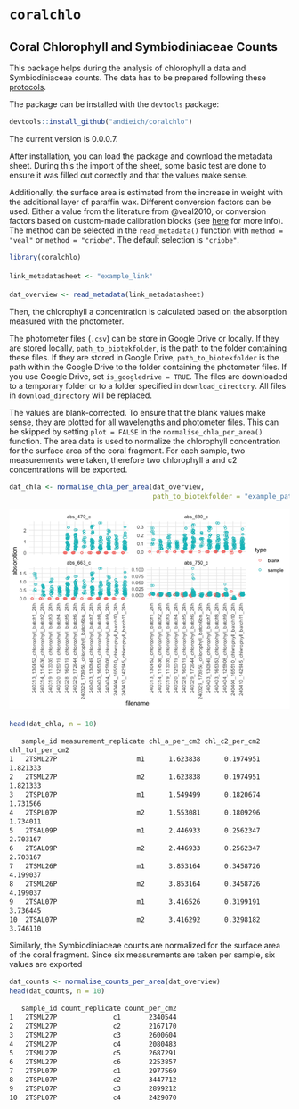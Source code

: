 # `coralchlo`


## Coral Chlorophyll and Symbiodiniaceae Counts

This package helps during the analysis of chlorophyll a data and
Symbiodiniaceae counts. The data has to be prepared following these
[protocols](https://andieich.github.io/coral_chlorophyll_symcounts/).

The package can be installed with the `devtools` package:

``` r
devtools::install_github("andieich/coralchlo")
```

The current version is 0.0.0.7.

After installation, you can load the package and download the metadata
sheet. During this the import of the sheet, some basic test are done to
ensure it was filled out correctly and that the values make sense.

Additionally, the surface area is estimated from the increase in weight
with the additional layer of paraffin wax. Different conversion factors
can be used. Either a value from the literature from @veal2010, or
conversion factors based on custom-made calibration blocks (see
[here](calibration.qmd) for more info). The method can be selected in
the `read_metadata()` function with `method = "veal"` or
`method = "criobe"`. The default selection is `"criobe"`.

``` r
library(coralchlo)

link_metadatasheet <- "example_link"

dat_overview <- read_metadata(link_metadatasheet)
```

Then, the chlorophyll a concentration is calculated based on the
absorption measured with the photometer.

The photometer files (`.csv`) can be store in Google Drive or locally.
If they are stored locally, `path_to_biotekfolder`, is the path to the
folder containing these files. If they are stored in Google Drive,
`path_to_biotekfolder` is the path within the Google Drive to the folder
containing the photometer files. If you use Google Drive, set
`is_googledrive = TRUE`. The files are downloaded to a temporary folder
or to a folder specified in `download_directory`. All files in
`download_directory` will be replaced.

The values are blank-corrected. To ensure that the blank values make
sense, they are plotted for all wavelengths and photometer files. This
can be skipped by setting `plot = FALSE` in the
`normalise_chla_per_area()` function. The area data is used to normalize
the chlorophyll concentration for the surface area of the coral
fragment. For each sample, two measurements were taken, therefore two
chlorophyll a and c2 concentrations will be exported.

``` r
dat_chla <- normalise_chla_per_area(dat_overview,
                                    path_to_biotekfolder = "example_path")
```

![](README_files/figure-commonmark/unnamed-chunk-6-1.png)

``` r
head(dat_chla, n = 10)
```

       sample_id measurement_replicate chl_a_per_cm2 chl_c2_per_cm2 chl_tot_per_cm2
    1   2TSML27P                    m1      1.623838      0.1974951        1.821333
    2   2TSML27P                    m2      1.623838      0.1974951        1.821333
    3   2TSPL07P                    m1      1.549499      0.1820674        1.731566
    4   2TSPL07P                    m2      1.553081      0.1809296        1.734011
    5   2TSAL09P                    m1      2.446933      0.2562347        2.703167
    6   2TSAL09P                    m2      2.446933      0.2562347        2.703167
    7   2TSML26P                    m1      3.853164      0.3458726        4.199037
    8   2TSML26P                    m2      3.853164      0.3458726        4.199037
    9   2TSAL07P                    m1      3.416526      0.3199191        3.736445
    10  2TSAL07P                    m2      3.416292      0.3298182        3.746110

Similarly, the Symbiodiniaceae counts are normalized for the surface
area of the coral fragment. Since six measurements are taken per sample,
six values are exported

``` r
dat_counts <- normalise_counts_per_area(dat_overview)
head(dat_counts, n = 10)
```

       sample_id count_replicate count_per_cm2
    1   2TSML27P              c1       2340544
    2   2TSML27P              c2       2167170
    3   2TSML27P              c3       2600604
    4   2TSML27P              c4       2080483
    5   2TSML27P              c5       2687291
    6   2TSML27P              c6       2253857
    7   2TSPL07P              c1       2977569
    8   2TSPL07P              c2       3447712
    9   2TSPL07P              c3       2899212
    10  2TSPL07P              c4       2429070
